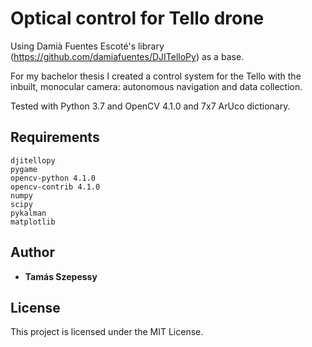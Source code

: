﻿# Optical control for Tello drone
Using Damià Fuentes Escoté's library (https://github.com/damiafuentes/DJITelloPy) as a base.

For my bachelor thesis I created a control system for the Tello with the inbuilt, monocular camera: autonomous navigation and data collection.

Tested with Python 3.7 and OpenCV 4.1.0 and 7x7 ArUco dictionary.

## Requirements
```
djitellopy
pygame
opencv-python 4.1.0
opencv-contrib 4.1.0
numpy
scipy
pykalman
matplotlib
```


## Author

* **Tamás Szepessy** 


## License

This project is licensed under the MIT License.

